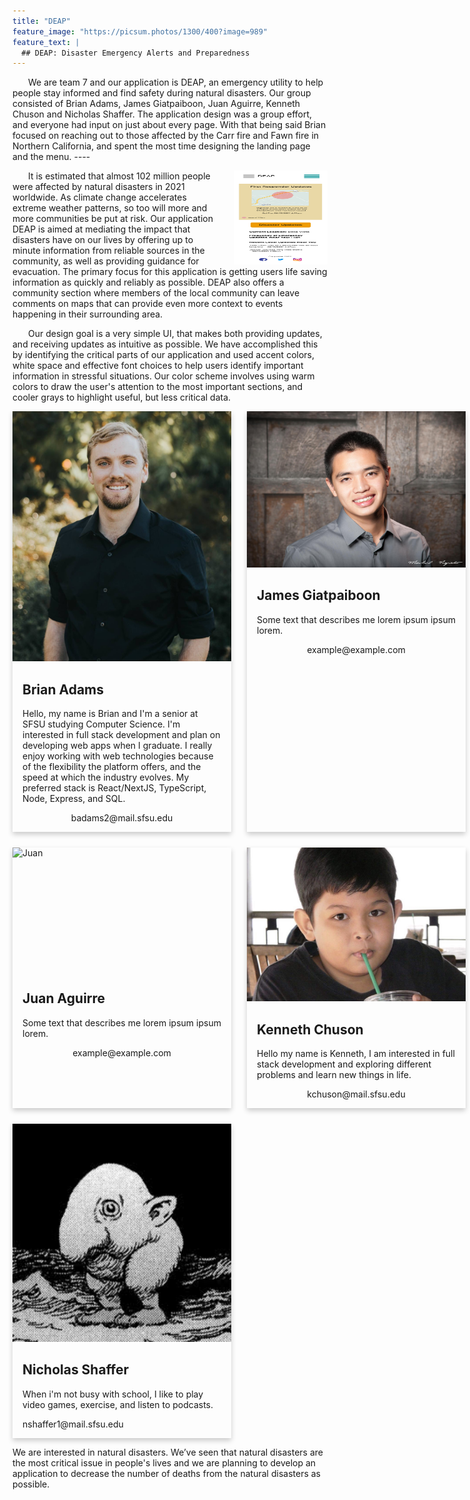 ```yaml
---
title: "DEAP"
feature_image: "https://picsum.photos/1300/400?image=989"
feature_text: |
  ## DEAP: Disaster Emergency Alerts and Preparedness
---
```

  <div>
      <p style="text-indent: 25px;">
        We are team 7 and our application is DEAP, an emergency utility to help people stay informed and find safety during natural disasters. Our group consisted of Brian Adams, James Giatpaiboon, Juan Aguirre, Kenneth Chuson and Nicholas Shaffer. The application design was a group effort, and everyone had input on just about every page. With that being said Brian focused on reaching out to those affected by the Carr fire and Fawn fire in Northern California, and spent the most time designing the landing page and the menu. ----
      </p>
            <img src="/Updated Pictures/Landing Page (Home).png" style="float: right; margin-left: 25px; display:block;" width="150px" height="150px">
      <p style="text-indent: 25px;">
        It is estimated that almost 102 million people were affected by natural disasters in 2021 worldwide. As climate change accelerates extreme weather patterns, so too will more and more communities be put at risk. Our application DEAP is aimed at mediating the impact that disasters have on our lives by offering up to minute information from reliable sources in the community, as well as providing guidance for evacuation. The primary focus for this application is getting users life saving information as quickly and reliably as possible. DEAP also offers a community section where members of the local community can leave comments on maps that can provide even more context to events happening in their surrounding area. 
      </p>
      <p style="text-indent: 25px;">
          Our design goal is a very simple UI, that makes both providing updates, and receiving updates as intuitive as possible. We have accomplished this by identifying the critical parts of our application and used accent colors, white space and effective font choices to help users identify important information in stressful situations. Our color scheme involves using warm colors to draw the user's attention to the most important sections, and cooler grays to highlight useful, but less critical data.
      </p>
  </div>
<div style="display:grid; grid-template-columns: repeat(2, 1fr); gap: 25px; margin: 0;">
    <div class="card">
      <img class="profile" src="pictures/brian.jpg" alt="Brian" style="width:100%">
      <div class="container">
        <h2>Brian Adams</h2>
        <p>
          Hello, my name is Brian and I'm a senior at SFSU studying Computer Science. I'm interested in full stack development and plan on developing web apps when I graduate. I really enjoy working with web technologies because of the flexibility the platform offers, and the speed at which the industry evolves. My preferred stack is React/NextJS, TypeScript, Node, Express, and SQL.
        </p>
        <p class="email">badams2@mail.sfsu.edu</p>
      </div>
    </div>
    <div class="card">
      <img class="profile" src="pictures/james.jpg" alt="James" style="width:100%">
      <div class="container">
        <h2>James Giatpaiboon</h2>
        <p>Some text that describes me lorem ipsum ipsum lorem.</p>
        <p class="email">example@example.com</p>
      </div>
    </div>
    <div class="card">
      <img class="profile" src="pictures/juan.jpg" alt="Juan" style="width:100%">
      <div class="container">
        <h2>Juan Aguirre</h2>
        <p>Some text that describes me lorem ipsum ipsum lorem.</p>
        <p class="email">example@example.com</p>
      </div>
    </div>
    <div class="card">
      <img class="profile" src="pictures/kenneth.jpg" alt="Kenneth" style="width:100%">
      <div class="container">
        <h2>Kenneth Chuson</h2>
        <p>Hello my name is Kenneth, I am interested in full stack development and exploring different problems and learn new things in life.</p>
        <p class="email">kchuson@mail.sfsu.edu</p>
      </div>
    </div>
    <div class="card">
      <img class="profile" src="pictures/nick.jpg" alt="Nicholas" style="width:100%">
      <div class="container">
        <h2>Nicholas Shaffer</h2>
        <p>When i'm not busy with school, I like to play video games, exercise, and listen to podcasts.</p>
        <p>nshaffer1@mail.sfsu.edu</p>
      </div>
    </div>
</div>
<style>
  .column 
  {
    float: left;
    width: 33.3%;
    margin-bottom: 16px;
    padding: 0 8px;
  }
  @media screen and (max-width: 650px) 
  {
    .column {
      width: 100%;
      display: block;
    }
  }
  .profile {
    width:  100%;
    min-height: 200px;
    max-height: 400px;
    object-fit: cover;
  }
  .card 
  {
    box-shadow: 0 4px 8px 0 rgba(0, 0, 0, 0.2);
    width: 350px;
  }
  .container 
  {
    padding: 0 16px;
  }
  .container::after, .row::after 
  {
    content: "";
    clear: both;
    display: table;
  }
  .title 
  {
    color: grey;
  }
  .email{
    text-align:center;
  }
</style>

  <div>
      <p>
        We are interested in natural disasters. We’ve seen that natural disasters are the most critical issue in people's lives and we are     planning to develop an application to decrease the number of deaths from the natural disasters as possible.
      </p>
  </div>

<style>
  .column 
  {
    float: left;
    width: 33.3%;
    margin-bottom: 16px;
    padding: 0 8px;
  }
  @media screen and (max-width: 650px) 
  {
    .column {
      width: 100%;
      display: block;
    }
  }
  .card 
  {
    box-shadow: 0 4px 8px 0 rgba(0, 0, 0, 0.2);
  }
  .container 
  {
    padding: 0 16px;
  }
  .container::after, .row::after 
  {
    content: "";
    clear: both;
    display: table;
  }
  .title 
  {
    color: grey;
  }
  .button 
  {
    border: none;
    outline: 0;
    display: inline-block;
    padding: 8px;
    color: white;
    background-color: #000;
    text-align: center;
    cursor: pointer;
    width: 100%;
  }
  .button:hover 
  {
    background-color: #555;
  }
</style>

